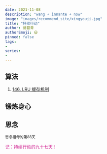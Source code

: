 ```yaml
---
date: 2021-11-08
description: "wang + innante + now"
image: "images/recommend_site/xingyouji.jpg"
title: "持续行动"
author: 诸葛青
authorEmoji: 😃
pinned: false
tags:
- 
series:
-
---
```



## 算法
1. [146. LRU 缓存机制](https://leetcode-cn.com/problems/lru-cache/)

## 锻炼身心 

## 思念
``思念祖母的第88天``

<font color=VioletRed>记：持续行动的九十七天！</font>


